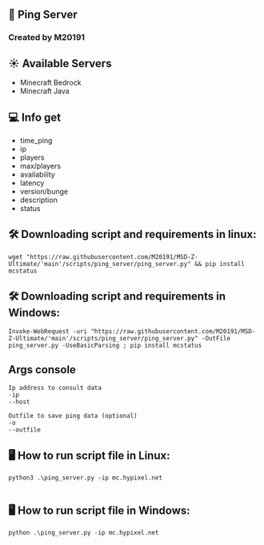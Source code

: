 ## 🌿 Ping Server
### Created by M20191

## ☀ Available Servers
* Minecraft Bedrock
* Minecraft Java

## 💻 Info get
* time_ping
* ip
* players
* max/players
* availability
* latency
* version/bunge
* description
* status

## 🛠 Downloading script and requirements in linux:
```console
wget "https://raw.githubusercontent.com/M20191/MSD-Z-Ultimate/'main'/scripts/ping_server/ping_server.py" && pip install mcstatus
```

## 🛠 Downloading script and requirements in Windows:
```console
Invoke-WebRequest -uri "https://raw.githubusercontent.com/M20191/MSD-Z-Ultimate/'main'/scripts/ping_server/ping_server.py" -OutFile ping_server.py -UseBasicParsing ; pip install mcstatus
```


## Args console
```
Ip address to consult data
-ip 
--host

Outfile to save ping data (optional)
-o
--outfile

```
## 🖥 How to run script file in Linux:
```console
python3 .\ping_server.py -ip mc.hypixel.net


```

## 🖥 How to run script file in Windows:
```console
python .\ping_server.py -ip mc.hypixel.net
```